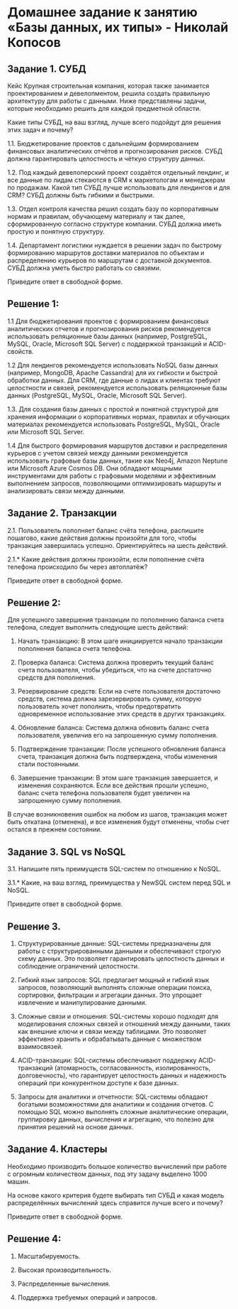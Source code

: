# Домашнее задание к занятию «Базы данных, их типы» - Николай Копосов

## Задание 1. СУБД
Кейс
Крупная строительная компания, которая также занимается проектированием и девелопментом, решила создать правильную архитектуру для работы с данными. Ниже представлены задачи, которые необходимо решить для каждой предметной области.

Какие типы СУБД, на ваш взгляд, лучше всего подойдут для решения этих задач и почему?

1.1. Бюджетирование проектов с дальнейшим формированием финансовых аналитических отчётов и прогнозирования рисков. СУБД должна гарантировать целостность и чёткую структуру данных.


1.2. Под каждый девелоперский проект создаётся отдельный лендинг, и все данные по лидам стекаются в CRM к маркетологам и менеджерам по продажам. Какой тип СУБД лучше использовать для лендингов и для CRM? СУБД должны быть гибкими и быстрыми.

1.3. Отдел контроля качества решил создать базу по корпоративным нормам и правилам, обучающему материалу и так далее, сформированную согласно структуре компании. СУБД должна иметь простую и понятную структуру.


1.4. Департамент логистики нуждается в решении задач по быстрому формированию маршрутов доставки материалов по объектам и распределению курьеров по маршрутам с доставкой документов. СУБД должна уметь быстро работать со связями.

Приведите ответ в свободной форме.

## Решение 1:
1.1 Для бюджетирования проектов с формированием финансовых аналитических отчетов и прогнозирования рисков рекомендуется использовать реляционные базы данных (например, PostgreSQL, MySQL, Oracle, Microsoft SQL Server) с поддержкой транзакций и ACID-свойств.

1.2 Для лендингов рекомендуется использовать NoSQL базы данных (например, MongoDB, Apache Cassandra) для их гибкости и быстрой обработки данных. Для CRM, где данные о лидах и клиентах требуют целостности и связей, рекомендуется использовать реляционные базы данных (PostgreSQL, MySQL, Oracle, Microsoft SQL Server).

1.3. Для создания базы данных с простой и понятной структурой для хранения информации о корпоративных нормах, правилах и обучающих материалах рекомендуется использовать  PostgreSQL, MySQL, Oracle или Microsoft SQL Server.

1.4 Для быстрого формирования маршрутов доставки и распределения курьеров с учетом связей между данными рекомендуется использовать графовые базы данных, такие как Neo4j, Amazon Neptune или Microsoft Azure Cosmos DB. Они обладают мощными инструментами для работы с графовыми моделями и эффективным выполнением запросов, позволяющими оптимизировать маршруты и анализировать связи между данными.



## Задание 2. Транзакции
2.1. Пользователь пополняет баланс счёта телефона, распишите пошагово, какие действия должны произойти для того, чтобы транзакция завершилась успешно. Ориентируйтесь на шесть действий.

2.1.* Какие действия должны произойти, если пополнение счёта телефона происходило бы через автоплатёж?

Приведите ответ в свободной форме.

## Решение 2:
Для успешного завершения транзакции по пополнению баланса счета телефона, следует выполнить следующие шесть действий:

1. Начать транзакцию: В этом шаге инициируется начало транзакции пополнения баланса счета телефона.

2. Проверка баланса: Система должна проверить текущий баланс счета пользователя, чтобы убедиться, что на счете достаточно средств для пополнения.

3. Резервирование средств: Если на счете пользователя достаточно средств, система должна зарезервировать сумму, которую пользователь хочет пополнить, чтобы предотвратить одновременное использование этих средств в других транзакциях.

4. Обновление баланса: Система должна обновить баланс счета пользователя, увеличив его на запрошенную сумму пополнения.

5. Подтверждение транзакции: После успешного обновления баланса счета, транзакция должна быть подтверждена, чтобы изменения стали постоянными.

6. Завершение транзакции: В этом шаге транзакция завершается, и изменения сохраняются. Если все действия прошли успешно, баланс счета телефона пользователя будет увеличен на запрошенную сумму пополнения.

В случае возникновения ошибок на любом из шагов, транзакция может быть откатана (отменена), и все изменения будут отменены, чтобы счет остался в прежнем состоянии.




## Задание 3. SQL vs NoSQL

3.1. Напишите пять преимуществ SQL-систем по отношению к NoSQL.

3.1.* Какие, на ваш взгляд, преимущества у NewSQL систем перед SQL и NoSQL.

Приведите ответ в свободной форме.

## Решение 3.
1. Структурированные данные: SQL-системы предназначены для работы с структурированными данными и обеспечивают строгую схему данных. Это позволяет гарантировать целостность данных и соблюдение ограничений целостности.

2. Гибкий язык запросов: SQL предлагает мощный и гибкий язык запросов, позволяющий выполнять сложные операции поиска, сортировки, фильтрации и агрегации данных. Это упрощает извлечение и манипулирование данными.

3. Сложные связи и отношения: SQL-системы хорошо подходят для моделирования сложных связей и отношений между данными, таких как внешние ключи и связи между таблицами. Это позволяет эффективно хранить и обрабатывать данные с множеством взаимосвязей.

4. ACID-транзакции: SQL-системы обеспечивают поддержку ACID-транзакций (атомарность, согласованность, изолированность, долговечность), что гарантирует целостность данных и надежность операций при конкурентном доступе к базе данных.

5. Запросы для аналитики и отчетности: SQL-системы обладают богатыми возможностями для аналитики и создания отчетов. С помощью SQL можно выполнять сложные аналитические операции, группировку данных, вычисления и агрегацию, что полезно для принятия решений на основе данных.

## Задание 4. Кластеры
Необходимо производить большое количество вычислений при работе с огромным количеством данных, под эту задачу выделено 1000 машин.


На основе какого критерия будете выбирать тип СУБД и какая модель распределённых вычислений здесь справится лучше всего и почему?

Приведите ответ в свободной форме.

## Решение 4:
1. Масштабируемость.

2. Высокая производительность. 

3. Распределенные вычисления.

4. Поддержка требуемых операций и запросов.